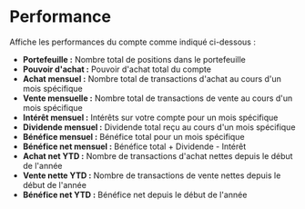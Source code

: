 # **Performance**

Affiche les performances du compte comme indiqué ci-dessous :
- **Portefeuille :** Nombre total de positions dans le portefeuille
- **Pouvoir d'achat :** Pouvoir d'achat total du compte
- **Achat mensuel :** Nombre total de transactions d'achat au cours d'un mois spécifique
- **Vente mensuelle :** Nombre total de transactions de vente au cours d'un mois spécifique
- **Intérêt mensuel :** Intérêts sur votre compte pour un mois spécifique
- **Dividende mensuel :** Dividende total reçu au cours d'un mois spécifique
- **Bénéfice mensuel :** Bénéfice total pour un mois spécifique
- **Bénéfice net mensuel :** Bénéfice total + Dividende - Intérêt
- **Achat net YTD :** Nombre de transactions d'achat nettes depuis le début de l'année
- **Vente nette YTD :** Nombre de transactions de vente nettes depuis le début de l'année
- **Bénéfice net YTD :** Bénéfice net depuis le début de l'année
